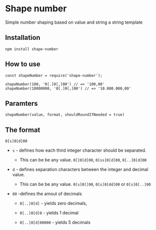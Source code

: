 # Shape number

Simple number shaping based on value and string a string template

## Installation
```
npm install shape-number
```

## How to use

```
const shapeNumber = require('shape-number');

shapeNumber(100, '0[.]0[,]00') // => '100,00'
shapeNumber(10000000, '0[.]0[,]00') // => '10.000.000,00'
```

## Paramters

```
shapeNumber(value, format, shouldRoundIfNeeded = true)
```

## The format

`0[s]0[d]00`

- `s` - defines how each third integer character should be separated.

  - This can be be any value. `0[]0[d]00`, `0[ss]0[d]00`, `0[..]0[d]00`

- `d` - defines separation characters between the integer and decimal value.

  - This can be be any value. `0[s]0[]00`, `0[s]0[dd]00` or `0[s]0[..]00`

- `00` -defines the amout of decimals

  - `0[..]0[d]` - yields zero decimals,

  - `0[..]0[d]0` - yields 1 decimal

  - `0[..]0[d]00000` - yields 5 decimals

